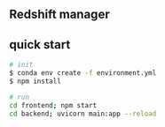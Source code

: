 ## Redshift manager

## quick start
```sh
# init
$ conda env create -f environment.yml
$ npm install 

# run
cd frontend; npm start
cd backend; uvicorn main:app --reload
```